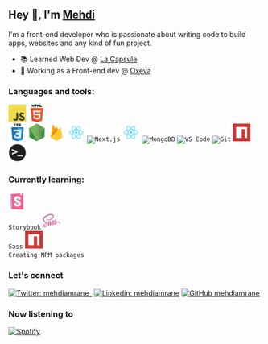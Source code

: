 ## Hey 👋, I'm [Mehdi](https://mehdi.co)

I'm a front-end developer who is passionate about writing code to build apps, websites and any kind of fun project.

- 📚 Learned Web Dev @ [La Capsule](https://www.lacapsule.academy/)
- 💼 Working as a Front-end dev @ [Oxeva](https://oxeva.fr)

### Languages and tools:

<code><img width="35px" title="JavaScript" alt="JavaScript" src="https://raw.githubusercontent.com/github/explore/80688e429a7d4ef2fca1e82350fe8e3517d3494d/topics/javascript/javascript.png" /></code>
<code><img width="35px" title="HTML5" alt="HTML5"  src="https://raw.githubusercontent.com/github/explore/80688e429a7d4ef2fca1e82350fe8e3517d3494d/topics/html/html.png" />
<img width="35px" title="CSS3" alt="CSS3" src="https://raw.githubusercontent.com/github/explore/80688e429a7d4ef2fca1e82350fe8e3517d3494d/topics/css/css.png" /></code>
<code><img width="35px" title="Node.js" alt="Node.js" src="https://raw.githubusercontent.com/github/explore/80688e429a7d4ef2fca1e82350fe8e3517d3494d/topics/nodejs/nodejs.png" /></code>
<code><img width="35px" title="Firebase" alt="Firebase" src="https://raw.githubusercontent.com/github/explore/80688e429a7d4ef2fca1e82350fe8e3517d3494d/topics/firebase/firebase.png" /></code>
<code><img width="35px" title="React" alt="React" src="https://raw.githubusercontent.com/github/explore/80688e429a7d4ef2fca1e82350fe8e3517d3494d/topics/react/react.png" /></code>
<code><img width="35px" title="Next.js" alt="Next.js" src="https://cdn.worldvectorlogo.com/logos/next-js.svg" /></code>
<code><img width="35px" title="React Native" alt="React Native" src="https://raw.githubusercontent.com/github/explore/80688e429a7d4ef2fca1e82350fe8e3517d3494d/topics/react-native/react-native.png" /></code>
<code><img width="35px" title="MongoDB" alt="MongoDB" src="https://www.mongodb.com/assets/images/global/favicon.ico" /></code>
<code><img width="35px" title="Visual Studio Code" alt="VS Code" src="https://cdn.worldvectorlogo.com/logos/visual-studio-code-1.svg" /></code>
<code><img width="35px" title="Git" alt="Git" src="https://cdn.worldvectorlogo.com/logos/git-icon.svg" /></code>
<code><img width="35px" title="NPM"  alt="NPM" src="https://raw.githubusercontent.com/github/explore/80688e429a7d4ef2fca1e82350fe8e3517d3494d/topics/npm/npm.png" /></code>
<code><img width="35px" alt="Terminal" title="Terminal" src="https://raw.githubusercontent.com/github/explore/80688e429a7d4ef2fca1e82350fe8e3517d3494d/topics/terminal/terminal.png" /></code>

### Currently learning:

<code><img width="35px" title="Storybook" alt="Storybook" src="https://raw.githubusercontent.com/github/explore/80688e429a7d4ef2fca1e82350fe8e3517d3494d/topics/storybook/storybook.png"> Storybook</code>
<code><img width="35px" title="Sass" alt="Sass" src="https://raw.githubusercontent.com/github/explore/80688e429a7d4ef2fca1e82350fe8e3517d3494d/topics/sass/sass.png"> Sass</code>
<code><img width="35px" title="NPM" alt="NPM" src="https://raw.githubusercontent.com/github/explore/80688e429a7d4ef2fca1e82350fe8e3517d3494d/topics/npm/npm.png"> Creating NPM packages</code>

### Let's connect

[![Twitter: mehdiamrane_](https://img.shields.io/twitter/follow/mehdiamrane_?style=social)](https://twitter.com/mehdiamrane_)
[![Linkedin: mehdiamrane](https://img.shields.io/badge/-mehdiamrane-blue?style=flat-square&logo=Linkedin&logoColor=white&link=https://www.linkedin.com/in/mehdiamrane/)](https://www.linkedin.com/in/mehdiamrane/)
[![GitHub mehdiamrane](https://img.shields.io/github/followers/mehdiamrane?label=follow&style=social)](https://github.com/mehdiamrane)

### Now listening to

[![Spotify](https://mehdi-github-spotify.vercel.app/api/spotify)](https://open.spotify.com/user/heymehdi)
